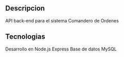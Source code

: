 ## Descripcion

API back-end para el sistema Comandero de Ordenes

## Tecnologias

Desarrollo en Node.js Express
Base de datos MySQL
